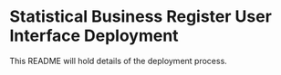 # Statistical Business Register User Interface Deployment

This README will hold details of the deployment process.
